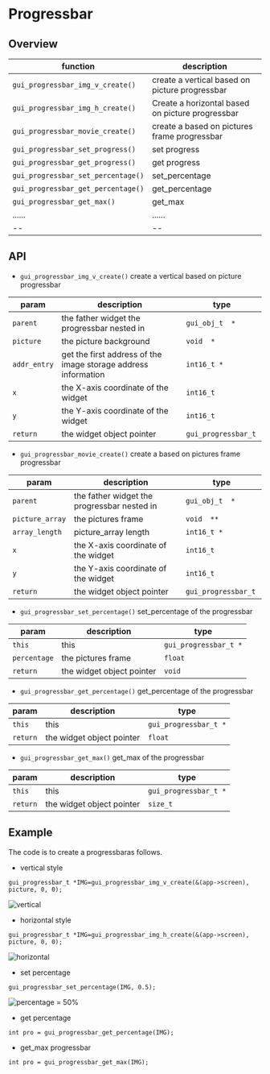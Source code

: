 # Progressbar

## Overview

|function  | description  |
|--|--|
|`gui_progressbar_img_v_create()`|create a vertical based on picture progressbar|
|`gui_progressbar_img_h_create()`|Create a horizontal based on picture progressbar|
|`gui_progressbar_movie_create()`|create a  based on pictures frame progressbar|
|`gui_progressbar_set_progress()`|set progress|
|`gui_progressbar_get_progress()`|get progress|
|`gui_progressbar_set_percentage()`|set_percentage|
|`gui_progressbar_get_percentage()`|get_percentage|
|`gui_progressbar_get_max()`|get_max|
|......  |......  |
|--|--|

## API

-  `gui_progressbar_img_v_create()` 
    create a vertical based on picture progressbar

|param  | description  |type|
|--|--|--|
|`parent`|the father widget the progressbar nested in|`gui_obj_t  *`|
|`picture`|the picture background|`void  *`|
|`addr_entry`|get the first address of the image storage address information|`int16_t *`|
|`x`|the X-axis coordinate of the widget|`int16_t `|
|`y`|the Y-axis coordinate of the widget|`int16_t `|
|`return`|the widget object pointer|`gui_progressbar_t `|

-  `gui_progressbar_movie_create()` 
    create a  based on pictures frame progressbar

|param  | description  |type|
|--|--|--|
|`parent`|the father widget the progressbar nested in|`gui_obj_t  *`|
|`picture_array`|the pictures frame|`void  **`|
|`array_length`|picture_array length|`int16_t *`|
|`x`|the X-axis coordinate of the widget|`int16_t `|
|`y`|the Y-axis coordinate of the widget|`int16_t `|
|`return`|the widget object pointer|`gui_progressbar_t `|

-  `gui_progressbar_set_percentage()` 
    set_percentage of the progressbar

|param  | description  |type|
|--|--|--|
|`this`|this|`gui_progressbar_t *`|
|`percentage`|the pictures frame|`float `|
|`return`|the widget object pointer|`void`|

-  `gui_progressbar_get_percentage()` 
    get_percentage of the progressbar

|param  | description  |type|
|--|--|--|
|`this`|this|`gui_progressbar_t *`|
|`return`|the widget object pointer|`float`|

-  `gui_progressbar_get_max()` 
    get_max of the progressbar

|param  | description  |type|
|--|--|--|
|`this`|this|`gui_progressbar_t *`|
|`return`|the widget object pointer|`size_t`|

## Example
The code is to create a progressbaras follows.
+  vertical style

```
gui_progressbar_t *IMG=gui_progressbar_img_v_create(&(app->screen), picture, 0, 0);
```
![vertical](https://foruda.gitee.com/images/1694154259257637618/08ffb2a3_13406851.png "create_v.png")
+ horizontal style

```
gui_progressbar_t *IMG=gui_progressbar_img_h_create(&(app->screen), picture, 0, 0);
```
![horizontal](https://foruda.gitee.com/images/1694154279857524204/57d3e021_13406851.png "create_h.png")

+ set percentage

```
gui_progressbar_set_percentage(IMG, 0.5);
```
![percentage = 50%](https://foruda.gitee.com/images/1694154303391505761/f3d00de0_13406851.png "set_progressbar_percentage.png")
+ get percentage

```
int pro = gui_progressbar_get_percentage(IMG);
```
+ get_max progressbar

```
int pro = gui_progressbar_get_max(IMG);
```



